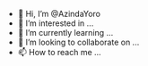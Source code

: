 - 👋 Hi, I’m @AzindaYoro
- 👀 I’m interested in ...
- 🌱 I’m currently learning ...
- 💞️ I’m looking to collaborate on ...
- 📫 How to reach me ...

<!---
AzindaYoro/AzindaYoro is a ✨ special ✨ repository because its `README.md` (this file) appears on your GitHub profile.
You can click the Preview link to take a look at your changes.
--->
